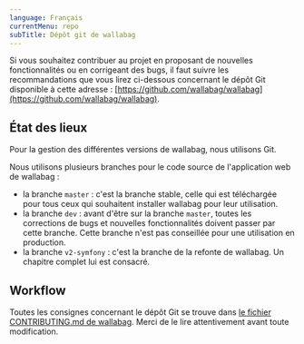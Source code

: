 ```yaml
---
language: Français
currentMenu: repo
subTitle: Dépôt git de wallabag
---
```


Si vous souhaitez contribuer au projet en proposant de nouvelles fonctionnalités ou en corrigeant des bugs, il faut suivre les recommandations que vous lirez ci-dessous concernant le dépôt Git disponible à cette adresse : [https://github.com/wallabag/wallabag](https://github.com/wallabag/wallabag).

## État des lieux

Pour la gestion des différentes versions de wallabag, nous utilisons Git.

Nous utilisons plusieurs branches pour le code source de l'application web de wallabag :

* la branche `master` : c'est la branche stable, celle qui est téléchargée pour tous ceux qui souhaitent installer wallabag pour leur utilisation.
* la branche `dev` : avant d'être sur la branche `master`, toutes les corrections de bugs et nouvelles fonctionnalités doivent passer par cette branche. Cette branche n'est pas conseillée pour une utilisation en production.
* la branche `v2-symfony` : c'est la branche de la refonte de wallabag. Un chapitre complet lui est consacré.

## Workflow

Toutes les consignes concernant le dépôt Git se trouve dans [le fichier CONTRIBUTING.md de wallabag](https://github.com/wallabag/wallabag/blob/master/CONTRIBUTING.md). Merci de le lire attentivement avant toute modification.